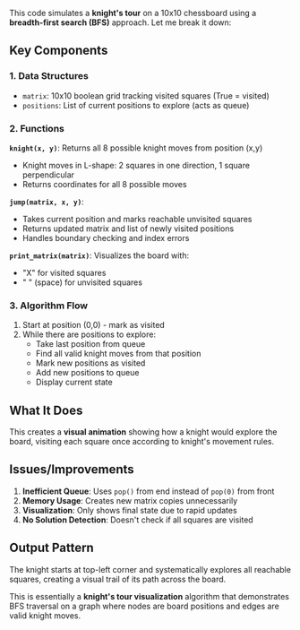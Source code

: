 This code simulates a **knight's tour** on a 10x10 chessboard using a **breadth-first search (BFS)** approach. Let me break it down:

## Key Components

### 1. **Data Structures**
- `matrix`: 10x10 boolean grid tracking visited squares (True = visited)
- `positions`: List of current positions to explore (acts as queue)

### 2. **Functions**

**`knight(x, y)`**: Returns all 8 possible knight moves from position (x,y)
- Knight moves in L-shape: 2 squares in one direction, 1 square perpendicular
- Returns coordinates for all 8 possible moves

**`jump(matrix, x, y)`**: 
- Takes current position and marks reachable unvisited squares
- Returns updated matrix and list of newly visited positions
- Handles boundary checking and index errors

**`print_matrix(matrix)`**: Visualizes the board with:
- "X" for visited squares
- " " (space) for unvisited squares

### 3. **Algorithm Flow**
1. Start at position (0,0) - mark as visited
2. While there are positions to explore:
   - Take last position from queue
   - Find all valid knight moves from that position
   - Mark new positions as visited
   - Add new positions to queue
   - Display current state

## What It Does
This creates a **visual animation** showing how a knight would explore the board, visiting each square once according to knight's movement rules.

## Issues/Improvements
1. **Inefficient Queue**: Uses `pop()` from end instead of `pop(0)` from front
2. **Memory Usage**: Creates new matrix copies unnecessarily
3. **Visualization**: Only shows final state due to rapid updates
4. **No Solution Detection**: Doesn't check if all squares are visited

## Output Pattern
The knight starts at top-left corner and systematically explores all reachable squares, creating a visual trail of its path across the board.

This is essentially a **knight's tour visualization** algorithm that demonstrates BFS traversal on a graph where nodes are board positions and edges are valid knight moves.